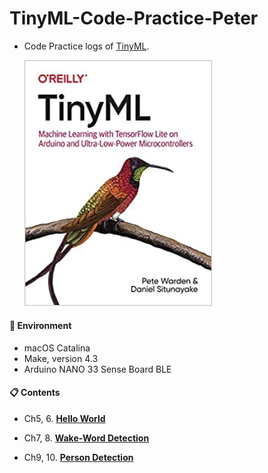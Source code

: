# TinyML-Code-Practice-Peter

* Code Practice logs of [TinyML](https://www.oreilly.com/library/view/tinyml/9781492052036/). 

  <img src="img/cover.jpeg" width=300>



#### :herb: Environment  
* macOS Catalina 
* Make, version 4.3
* Arduino NANO 33 Sense Board BLE

#### :clipboard: Contents
* Ch5, 6. **[Hello World]()**

* Ch7, 8. **[Wake-Word Detection]()**

* Ch9, 10. **[Person Detection](https://github.com/PeterCha90/TinyML-Code-Practice-Peter/tree/master/Person_Detection)**
